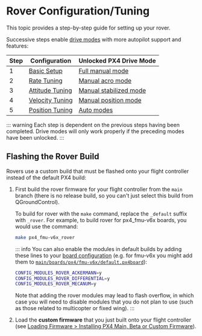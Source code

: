 # Rover Configuration/Tuning
This topic provides a step-by-step guide for setting up your rover.

Successive steps enable [drive modes](../flight_modes_rover/index.md) with more autopilot support and features:

| Step | Configuration                         | Unlocked PX4 Drive Mode                                                   |
| ---- | ------------------------------------- | ------------------------------------------------------------------------- |
| 1    | [Basic Setup](basic_setup.md)         | [Full manual mode](../flight_modes_rover/manual.md#manual-mode)           |
| 2    | [Rate Tuning](rate_tuning.md)         | [Manual acro mode](../flight_modes_rover/manual.md#acro-mode)             |
| 3    | [Attitude Tuning](attitude_tuning.md) | [Manual stabilized mode](../flight_modes_rover/manual.md#stabilized-mode) |
| 4    | [Velocity Tuning](velocity_tuning.md) | [Manual position mode](../flight_modes_rover/manual.md#manual-mode)       |
| 5    | [Position Tuning](position_tuning.md) | [Auto modes](../flight_modes_rover/auto.md)                               |

::: warning
Each step is dependent on the previous steps having been completed.
Drive modes will only work properly if the preceding modes have been unlocked.
:::

## Flashing the Rover Build

Rovers use a custom build that must be flashed onto your flight controller instead of the default PX4 build:

1. First build the rover firmware for your flight controller from the `main` branch (there is no release build, so you can't just select this build from QGroundControl).

   To build for rover with the `make` command, replace the `_default` suffix with `_rover`.
   For example, to build rover for px4_fmu-v6x boards, you would use the command:

   ```sh
   make px4_fmu-v6x_rover
   ```

   ::: info
   You can also enable the modules in default builds by adding these lines to your [board configuration](../hardware/porting_guide_config.md) (e.g. for fmu-v6x you might add them to [`main/boards/px4/fmu-v6x/default.px4board`](https://github.com/PX4/PX4-Autopilot/blob/main/boards/px4/fmu-v6x/default.px4board)):

   ```sh
   CONFIG_MODULES_ROVER_ACKERMANN=y
   CONFIG_MODULES_ROVER_DIFFERENTIAL=y
   CONFIG_MODULES_ROVER_MECANUM=y
   ```

   Note that adding the rover modules may lead to flash overflow, in which case you will need to disable modules that you do not plan to use (such as those related to multicopter or fixed wing).
   :::

2. Load the **custom firmware** that you just built onto your flight controller (see [Loading Firmware > Installing PX4 Main, Beta or Custom Firmware](../config/firmware.md#installing-px4-main-beta-or-custom-firmware)).
